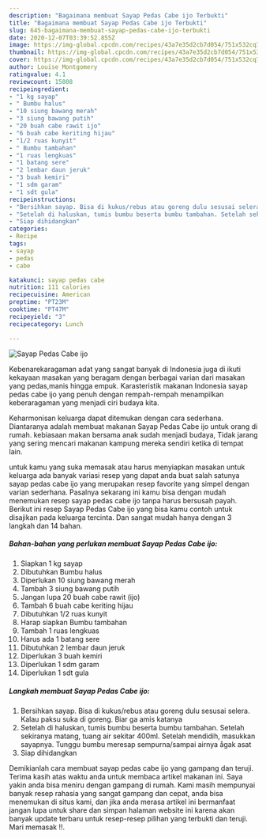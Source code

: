 ```yaml
---
description: "Bagaimana membuat Sayap Pedas Cabe ijo Terbukti"
title: "Bagaimana membuat Sayap Pedas Cabe ijo Terbukti"
slug: 645-bagaimana-membuat-sayap-pedas-cabe-ijo-terbukti
date: 2020-12-07T03:39:52.855Z
image: https://img-global.cpcdn.com/recipes/43a7e35d2cb7d054/751x532cq70/sayap-pedas-cabe-ijo-foto-resep-utama.jpg
thumbnail: https://img-global.cpcdn.com/recipes/43a7e35d2cb7d054/751x532cq70/sayap-pedas-cabe-ijo-foto-resep-utama.jpg
cover: https://img-global.cpcdn.com/recipes/43a7e35d2cb7d054/751x532cq70/sayap-pedas-cabe-ijo-foto-resep-utama.jpg
author: Louise Montgomery
ratingvalue: 4.1
reviewcount: 15808
recipeingredient:
- "1 kg sayap"
- " Bumbu halus"
- "10 siung bawang merah"
- "3 siung bawang putih"
- "20 buah cabe rawit ijo"
- "6 buah cabe keriting hijau"
- "1/2 ruas kunyit"
- " Bumbu tambahan"
- "1 ruas lengkuas"
- "1 batang sere"
- "2 lembar daun jeruk"
- "3 buah kemiri"
- "1 sdm garam"
- "1 sdt gula"
recipeinstructions:
- "Bersihkan sayap. Bisa di kukus/rebus atau goreng dulu sesusai selera. Kalau paksu suka di goreng. Biar ga amis katanya"
- "Setelah di haluskan, tumis bumbu beserta bumbu tambahan. Setelah sekiranya matang, tuang air sekitar 400ml. Setelah mendidih, masukkan sayapnya. Tunggu bumbu meresap sempurna/sampai airnya ågak asat"
- "Siap dihidangkan"
categories:
- Recipe
tags:
- sayap
- pedas
- cabe

katakunci: sayap pedas cabe 
nutrition: 111 calories
recipecuisine: American
preptime: "PT23M"
cooktime: "PT47M"
recipeyield: "3"
recipecategory: Lunch

---
```



![Sayap Pedas Cabe ijo](https://img-global.cpcdn.com/recipes/43a7e35d2cb7d054/751x532cq70/sayap-pedas-cabe-ijo-foto-resep-utama.jpg)

Kebenarekaragaman adat yang sangat banyak di Indonesia juga di ikuti kekayaan masakan yang beragam dengan berbagai varian dari masakan yang pedas,manis hingga empuk. Karasteristik makanan Indonesia sayap pedas cabe ijo yang penuh dengan rempah-rempah menampilkan keberaragaman yang menjadi ciri budaya kita.




Keharmonisan keluarga dapat ditemukan dengan cara sederhana. Diantaranya adalah membuat makanan Sayap Pedas Cabe ijo untuk orang di rumah. kebiasaan makan bersama anak sudah menjadi budaya, Tidak jarang yang sering mencari makanan kampung mereka sendiri ketika di tempat lain.

untuk kamu yang suka memasak atau harus menyiapkan masakan untuk keluarga ada banyak variasi resep yang dapat anda buat salah satunya sayap pedas cabe ijo yang merupakan resep favorite yang simpel dengan varian sederhana. Pasalnya sekarang ini kamu bisa dengan mudah menemukan resep sayap pedas cabe ijo tanpa harus bersusah payah.
Berikut ini resep Sayap Pedas Cabe ijo yang bisa kamu contoh untuk disajikan pada keluarga tercinta. Dan sangat mudah hanya dengan 3 langkah dan 14 bahan.


<!--inarticleads1-->

##### Bahan-bahan yang perlukan membuat Sayap Pedas Cabe ijo:

1. Siapkan 1 kg sayap
1. Dibutuhkan  Bumbu halus
1. Diperlukan 10 siung bawang merah
1. Tambah 3 siung bawang putih
1. Jangan lupa 20 buah cabe rawit (ijo)
1. Tambah 6 buah cabe keriting hijau
1. Dibutuhkan 1/2 ruas kunyit
1. Harap siapkan  Bumbu tambahan
1. Tambah 1 ruas lengkuas
1. Harus ada 1 batang sere
1. Dibutuhkan 2 lembar daun jeruk
1. Diperlukan 3 buah kemiri
1. Diperlukan 1 sdm garam
1. Diperlukan 1 sdt gula




<!--inarticleads2-->

##### Langkah membuat  Sayap Pedas Cabe ijo:

1. Bersihkan sayap. Bisa di kukus/rebus atau goreng dulu sesusai selera. Kalau paksu suka di goreng. Biar ga amis katanya
1. Setelah di haluskan, tumis bumbu beserta bumbu tambahan. Setelah sekiranya matang, tuang air sekitar 400ml. Setelah mendidih, masukkan sayapnya. Tunggu bumbu meresap sempurna/sampai airnya ågak asat
1. Siap dihidangkan




Demikianlah cara membuat sayap pedas cabe ijo yang gampang dan teruji. Terima kasih atas waktu anda untuk membaca artikel makanan ini. Saya yakin anda bisa meniru dengan gampang di rumah. Kami masih mempunyai banyak resep rahasia yang sangat gampang dan cepat, anda bisa menemukan di situs kami, dan jika anda merasa artikel ini bermanfaat jangan lupa untuk share dan simpan halaman website ini karena akan banyak update terbaru untuk resep-resep pilihan yang terbukti dan teruji. Mari memasak !!. 
